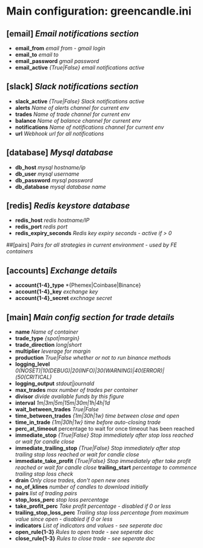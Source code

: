 # Main configuration: greencandle.ini

## [email]  *Email notifications section*
* **email_from** *email from - gmail login*
* **email_to** *email to*
* **email_password** *gmail password*
* **email_active** *{True|False} email notifications active*

## [slack]  *Slack notifications section*
* **slack_active** *{True|False} Slack notifications active*
* **alerts** *Name of alerts channel for current env*
* **trades** *Name of trade channel for current env*
* **balance** *Name of balance channel for current env*
* **notifications** *Name of notifications channel for current env*
* **url** *Webhook url for all notifications*


## [database]  *Mysql database*
* **db_host** *mysql hostname/ip*
* **db_user** *mysql username*
* **db_password** *mysql password*
* **db_database** *mysql database name*

## [redis]  *Redis keystore database*
* **redis_host** *redis hostname/IP*
* **redis_port** *redis port*
* **redis_expiry_seconds** *Redis key expiry seconds - active if > 0*

##[pairs]  *Pairs for all strategies in current environment - used by FE containers*

## [accounts]  *Exchange details*
* **account{1-4}\_type** *{Phemex|Coinbase|Binance}
* **account{1-4}\_key** *exchange key*
* **account{1-4}\_secret** *exchnage secret*

## [main] *Main config section for trade details*
* **name** *Name of container*
* **trade_type** *{spot|margin}*
* **trade_direction** *long|short*
* **multiplier** *leverage for margin*
* **production** *True|False whether or not to run binance methods*
* **logging_level** *0(NOSET)|10(DEBUG)|20(INFO)|30(WARNING)|40(ERROR)|(50(CRITICAL)*
* **logging_output** *stdout|journald*
* **max_trades** *max number of trades per container*
* **divisor** *divide available funds by this figure*
* **interval** *1m|3m|5m|15m|30m|1h|4h|1d*
* **wait_between_trades** *True|False*
* **time_between_trades** *{1m|30h|1w} time between close and open*
* **time_in_trade** *{1m|30h|1w} time before auto-closing trade*
* **perc_at_timeout** percentage to wait for once timeout has been reached
* **immediate_stop** *{True|False} Stop immediately after stop loss reached or wait for candle close*
* **immediate_trailing_stop** *{True|False} Stop immediately after stop trailing stop loss reached or wait for candle close*
* **immediate_take_profit** *{True|False} Stop immediately after take profit reached or wait for candle close*
  **trailing_start** *percentage to commence trailing stop loss check*
* **drain** *Only close trades, don't open new ones*
* **no_of_klines** *number of candles to download initially*
* **pairs** *list of trading pairs*
* **stop_loss_perc** *stop loss percentage*
* **take_profit_perc** *Take profit percentage - disabled if 0 or less*
* **trailing_stop_loss_perc** *Trailing stop loss percentage from maximum value since open - disabled if 0 or less*
* **indicators** *List of indicators and values - see seperate doc*
* **open_rule{1-3}** *Rules to open trade - see seperate doc*
* **close_rule{1-3}** *Rules to close trade - see seperate doc*
